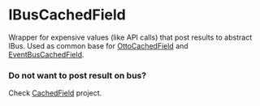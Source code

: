 # IBusCachedField
Wrapper for expensive values (like API calls) that post results to abstract IBus. Used as common base for [OttoCachedField](https://github.com/byoutline/OttoCachedField) and [EventBusCachedField](https://github.com/byoutline/EventBusCachedField).

### Do not want to post result on bus? ###

Check [CachedField](https://github.com/byoutline/CachedField) project.
